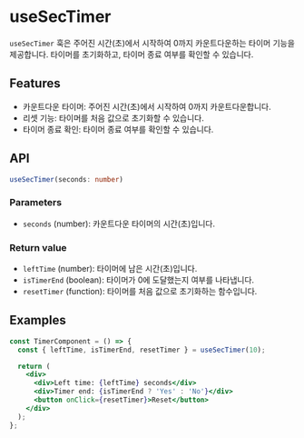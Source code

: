 # useSecTimer

`useSecTimer` 훅은 주어진 시간(초)에서 시작하여 0까지 카운트다운하는 타이머 기능을 제공합니다.
타이머를 초기화하고, 타이머 종료 여부를 확인할 수 있습니다.

## Features

- 카운트다운 타이머: 주어진 시간(초)에서 시작하여 0까지 카운트다운합니다.
- 리셋 기능: 타이머를 처음 값으로 초기화할 수 있습니다.
- 타이머 종료 확인: 타이머 종료 여부를 확인할 수 있습니다.

## API

```ts
useSecTimer(seconds: number)
```

### Parameters

- `seconds` (number): 카운트다운 타이머의 시간(초)입니다.

### Return value

- `leftTime` (number): 타이머에 남은 시간(초)입니다.
- `isTimerEnd` (boolean): 타이머가 0에 도달했는지 여부를 나타냅니다.
- `resetTimer` (function): 타이머를 처음 값으로 초기화하는 함수입니다.

## Examples

```jsx
const TimerComponent = () => {
  const { leftTime, isTimerEnd, resetTimer } = useSecTimer(10);

  return (
    <div>
      <div>Left time: {leftTime} seconds</div>
      <div>Timer end: {isTimerEnd ? 'Yes' : 'No'}</div>
      <button onClick={resetTimer}>Reset</button>
    </div>
  );
};
```
